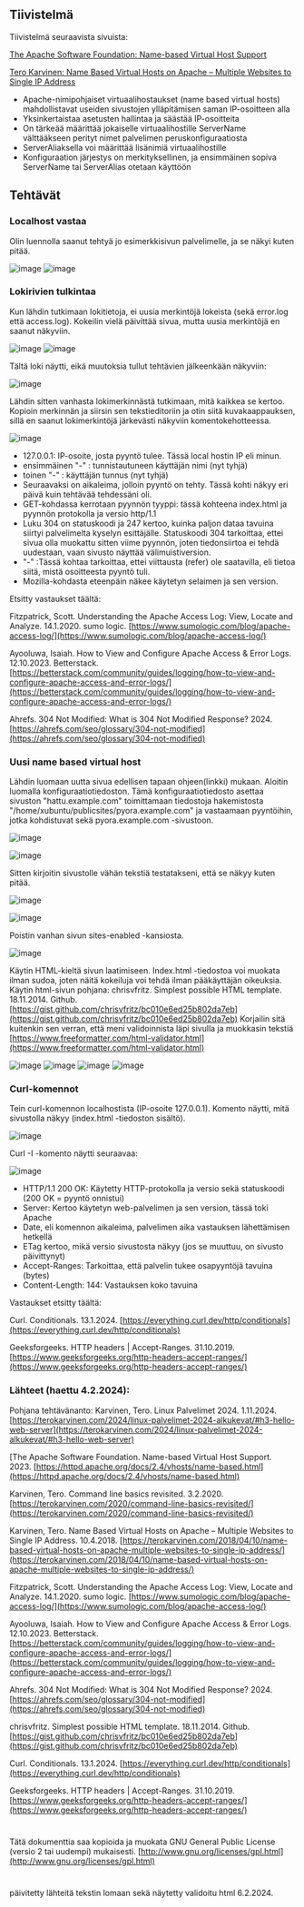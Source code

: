 
 ## Tiivistelmä

 Tiivistelmä seuraavista sivuista:
 
 [The Apache Software Foundation: Name-based Virtual Host Support](https://httpd.apache.org/docs/2.4/vhosts/name-based.html)
 
 [Tero Karvinen: Name Based Virtual Hosts on Apache – Multiple Websites to Single IP Address](https://terokarvinen.com/2018/04/10/name-based-virtual-hosts-on-apache-multiple-websites-to-single-ip-address/)
 
- Apache-nimipohjaiset virtuaalihostaukset (name based virtual hosts) mahdollistavat useiden sivustojen ylläpitämisen saman IP-osoitteen alla
- Yksinkertaistaa asetusten hallintaa ja säästää IP-osoitteita
- On tärkeää määrittää jokaiselle virtuaalihostille ServerName välttääkseen perityt nimet palvelimen peruskonfiguraatiosta
- ServerAliaksella voi määrittää lisänimiä virtuaalihostille
- Konfiguraation järjestys on merkityksellinen, ja ensimmäinen sopiva ServerName tai ServerAlias otetaan käyttöön

## Tehtävät
 
 ### Localhost vastaa

 Olin luennolla saanut tehtyä jo esimerkkisivun palvelimelle, ja se näkyi kuten pitää.
 
 ![image](https://github.com/RonjaVee/smial/assets/148786247/74755942-4100-4da7-9ec8-771772bebd0d)
 ![image](https://github.com/RonjaVee/smial/assets/148786247/73358757-35e0-418f-974d-5a1ad1ab27b7)
 
### Lokirivien tulkintaa

Kun lähdin tutkimaan lokitietoja, ei uusia merkintöjä lokeista (sekä error.log että access.log). Kokeilin vielä päivittää sivua, mutta uusia merkintöjä en saanut näkyviin.


![image](https://github.com/RonjaVee/smial/assets/148786247/ae464e72-57b9-4a4f-ae30-25696a2770a0)
![image](https://github.com/RonjaVee/smial/assets/148786247/2565e0d3-fa46-42e6-9094-3577d925950a)

Tältä loki näytti, eikä muutoksia tullut tehtävien jälkeenkään näkyviin:

![image](https://github.com/RonjaVee/smial/assets/148786247/a4a986be-1cad-4e28-a5d4-d7825a9b71a7)

Lähdin sitten vanhasta lokimerkinnästä tutkimaan, mitä kaikkea se kertoo. Kopioin merkinnän ja siirsin sen tekstieditoriin ja otin siitä kuvakaappauksen, sillä en saanut lokimerkintöjä järkevästi näkyviin
komentokehotteessa.

![image](https://github.com/RonjaVee/smial/assets/148786247/2bcea386-d422-43c7-893d-044018a704a2)


- 127.0.0.1: IP-osoite, josta pyyntö tulee. Tässä local hostin IP eli minun.
- ensimmäinen "-" : tunnistautuneen käyttäjän nimi (nyt tyhjä)
- toinen "-" : käyttäjän tunnus (nyt tyhjä)
- Seuraavaksi on aikaleima, jolloin pyyntö on tehty. Tässä kohti näkyy eri päivä kuin tehtävää tehdessäni oli.
- GET-kohdassa kerrotaan pyynnön tyyppi: tässä kohteena index.html ja pyynnön protokolla ja versio http/1.1
- Luku 304 on statuskoodi ja 247 kertoo, kuinka paljon dataa tavuina siirtyi palvelimelta kyselyn esittäjälle. Statuskoodi 304 tarkoittaa, ettei sivua olla muokattu sitten viime pyynnön, joten tiedonsiirtoa ei tehdä uudestaan, vaan sivusto näyttää välimuistiversion.
- "-"	:Tässä kohtaa tarkoittaa, ettei viittausta (refer) ole saatavilla, eli  tietoa siitä, mistä osoitteesta pyyntö tuli.
- Mozilla-kohdasta eteenpäin näkee käytetyn selaimen ja sen version.

Etsitty vastaukset täältä: 

Fitzpatrick, Scott. Understanding the Apache Access Log: View, Locate and Analyze. 14.1.2020. sumo logic. [https://www.sumologic.com/blog/apache-access-log/](https://www.sumologic.com/blog/apache-access-log/)

Ayooluwa, Isaiah. How to View and Configure Apache Access & Error Logs. 12.10.2023. Betterstack. [https://betterstack.com/community/guides/logging/how-to-view-and-configure-apache-access-and-error-logs/](https://betterstack.com/community/guides/logging/how-to-view-and-configure-apache-access-and-error-logs/)

Ahrefs. 304 Not Modified: What is 304 Not Modified Response? 2024. [https://ahrefs.com/seo/glossary/304-not-modified](https://ahrefs.com/seo/glossary/304-not-modified)


### Uusi name based virtual host

Lähdin luomaan uutta sivua edellisen tapaan ohjeen(linkki) mukaan. Aloitin luomalla konfiguraatiotiedoston. Tämä konfiguraatiotiedosto asettaa sivuston "hattu.example.com" toimittamaan tiedostoja hakemistosta
"/home/xubuntu/publicsites/pyora.example.com" ja vastaamaan pyyntöihin, jotka kohdistuvat sekä pyora.example.com -sivustoon. 

![image](https://github.com/RonjaVee/smial/assets/148786247/c4157557-90d6-41de-b024-5180eaa2ef50)


![image](https://github.com/RonjaVee/smial/assets/148786247/b7ababaf-0194-4feb-b2f6-e3473a38d62d)

Sitten kirjoitin sivustolle vähän tekstiä testatakseni, että se näkyy kuten pitää.

![image](https://github.com/RonjaVee/smial/assets/148786247/032d54cb-5f9f-4620-802d-5fe7e2617b96)

![image](https://github.com/RonjaVee/smial/assets/148786247/ac8c62a6-fc6a-4f8a-9dda-3314e08e6af8)

Poistin vanhan sivun sites-enabled -kansiosta.

![image](https://github.com/RonjaVee/smial/assets/148786247/0aff4e2a-0577-45db-bc71-3f84d33d35d0)

Käytin HTML-kieltä sivun laatimiseen. Index.html -tiedostoa voi muokata ilman sudoa, joten näitä kokeiluja voi tehdä ilman pääkäyttäjän oikeuksia. Käytin html-sivun pohjana: chrisvfritz. Simplest possible HTML template. 18.11.2014. Github. [https://gist.github.com/chrisvfritz/bc010e6ed25b802da7eb](https://gist.github.com/chrisvfritz/bc010e6ed25b802da7eb) Korjailin sitä kuitenkin sen verran, että meni validoinnista läpi sivulla ja muokkasin tekstiä [https://www.freeformatter.com/html-validator.html](https://www.freeformatter.com/html-validator.html)


![image](https://github.com/RonjaVee/smial/assets/148786247/c36b34f7-0ad0-4c41-9859-9e8065d13639)
![image](https://github.com/RonjaVee/smial/assets/148786247/dc41c37a-dbf3-4ea2-9e93-bb06b42598db)
![image](https://github.com/RonjaVee/smial/assets/148786247/9e3e79e6-af6e-4912-8c36-1057e86978ca)
![image](https://github.com/RonjaVee/smial/assets/148786247/e91574f5-2623-42fa-9335-b86b757a2f4d)


### Curl-komennot

Tein curl-komennon localhostista (IP-osoite 127.0.0.1). Komento näytti, mitä sivustolla näkyy (index.html -tiedoston sisältö).

![image](https://github.com/RonjaVee/smial/assets/148786247/d86b7b64-2171-4937-bd7b-aab17947f8ec)

Curl -I -komento näytti seuraavaa:

![image](https://github.com/RonjaVee/smial/assets/148786247/d4d8b516-b6ac-4432-b7d6-da9573ca07a8)

- HTTP/1.1 200 OK: Käytetty HTTP-protokolla ja versio sekä statuskoodi (200 OK = pyyntö onnistui)
- Server: Kertoo käytetyn web-palvelimen ja sen version, tässä toki Apache
- Date, eli komennon aikaleima, palvelimen aika vastauksen lähettämisen hetkellä
- ETag kertoo, mikä versio sivustosta näkyy (jos se muuttuu, on sivusto päivittynyt)
- Accept-Ranges:  Tarkoittaa, että palvelin tukee osapyyntöjä tavuina (bytes)
- Content-Length: 144: Vastauksen koko tavuina

Vastaukset etsitty täältä: 

Curl. Conditionals. 13.1.2024. [https://everything.curl.dev/http/conditionals](https://everything.curl.dev/http/conditionals)

Geeksforgeeks. HTTP headers | Accept-Ranges. 31.10.2019. [https://www.geeksforgeeks.org/http-headers-accept-ranges/](https://www.geeksforgeeks.org/http-headers-accept-ranges/)







### Lähteet (haettu 4.2.2024):

Pohjana tehtävänanto: Karvinen, Tero. Linux Palvelimet 2024. 1.11.2024. [https://terokarvinen.com/2024/linux-palvelimet-2024-alkukevat/#h3-hello-web-server](https://terokarvinen.com/2024/linux-palvelimet-2024-alkukevat/#h3-hello-web-server)

[The Apache Software Foundation. Name-based Virtual Host Support. 2023. [https://httpd.apache.org/docs/2.4/vhosts/name-based.html](https://httpd.apache.org/docs/2.4/vhosts/name-based.html)

Karvinen, Tero. Command line basics revisited. 3.2.2020. [https://terokarvinen.com/2020/command-line-basics-revisited/](https://terokarvinen.com/2020/command-line-basics-revisited/)

Karvinen, Tero. Name Based Virtual Hosts on Apache – Multiple Websites to Single IP Address. 10.4.2018. [https://terokarvinen.com/2018/04/10/name-based-virtual-hosts-on-apache-multiple-websites-to-single-ip-address/](https://terokarvinen.com/2018/04/10/name-based-virtual-hosts-on-apache-multiple-websites-to-single-ip-address/)

Fitzpatrick, Scott. Understanding the Apache Access Log: View, Locate and Analyze. 14.1.2020. sumo logic. [https://www.sumologic.com/blog/apache-access-log/](https://www.sumologic.com/blog/apache-access-log/)

Ayooluwa, Isaiah. How to View and Configure Apache Access & Error Logs. 12.10.2023. Betterstack. [https://betterstack.com/community/guides/logging/how-to-view-and-configure-apache-access-and-error-logs/](https://betterstack.com/community/guides/logging/how-to-view-and-configure-apache-access-and-error-logs/)

Ahrefs. 304 Not Modified: What is 304 Not Modified Response? 2024. [https://ahrefs.com/seo/glossary/304-not-modified](https://ahrefs.com/seo/glossary/304-not-modified)


chrisvfritz. Simplest possible HTML template. 18.11.2014. Github. [https://gist.github.com/chrisvfritz/bc010e6ed25b802da7eb](https://gist.github.com/chrisvfritz/bc010e6ed25b802da7eb)

Curl. Conditionals. 13.1.2024. [https://everything.curl.dev/http/conditionals](https://everything.curl.dev/http/conditionals)

Geeksforgeeks. HTTP headers | Accept-Ranges. 31.10.2019. [https://www.geeksforgeeks.org/http-headers-accept-ranges/](https://www.geeksforgeeks.org/http-headers-accept-ranges/)

#

Tätä dokumenttia saa kopioida ja muokata GNU General Public License (versio 2 tai uudempi) mukaisesti. [http://www.gnu.org/licenses/gpl.html](http://www.gnu.org/licenses/gpl.html)

#

päivitetty lähteitä tekstin lomaan sekä näytetty validoitu html 6.2.2024.

 
 
 

 

 
 
 
 
 
 
